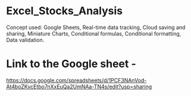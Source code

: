 # Excel_Stocks_Analysis
Concept used: Google Sheets, Real-time data tracking, Cloud saving and sharing, Miniature Charts, Conditional formulas, Conditional formatting, Data validation.


# Link to the Google sheet -
https://docs.google.com/spreadsheets/d/1PCF3NAnVod-At4boZKvcEtbo7nXxEuQa2UmNAa-TN4s/edit?usp=sharing


